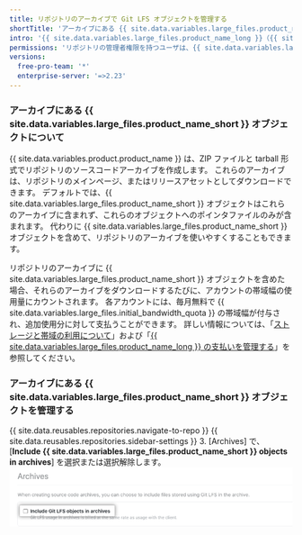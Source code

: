 ```yaml
---
title: リポジトリのアーカイブで Git LFS オブジェクトを管理する
shortTitle: 'アーカイブにある {{ site.data.variables.large_files.product_name_short }} オブジェクトを管理する'
intro: '{{ site.data.variables.large_files.product_name_long }}（{{ site.data.variables.large_files.product_name_short }}）オブジェクトを、{{ site.data.variables.product.product_name }} がリポジトリ用に作成する ZIP ファイルや tarball などのソースコードアーカイブに含めるかどうかを選択できます。'
permissions: 'リポジトリの管理者権限を持つユーザは、{{ site.data.variables.large_files.product_name_short }} オブジェクトがリポジトリのアーカイブに含まれているかどうかを管理できます。'
versions:
  free-pro-team: '*'
  enterprise-server: '=>2.23'
---
```


### アーカイブにある {{ site.data.variables.large_files.product_name_short }} オブジェクトについて

{{ site.data.variables.product.product_name }} は、ZIP ファイルと tarball 形式でリポジトリのソースコードアーカイブを作成します。 これらのアーカイブは、リポジトリのメインページ、またはリリースアセットとしてダウンロードできます。 デフォルトでは、{{ site.data.variables.large_files.product_name_short }} オブジェクトはこれらのアーカイブに含まれず、これらのオブジェクトへのポインタファイルのみが含まれます。 代わりに {{ site.data.variables.large_files.product_name_short }} オブジェクトを含めて、リポジトリのアーカイブを使いやすくすることもできます。

リポジトリのアーカイブに {{ site.data.variables.large_files.product_name_short }} オブジェクトを含めた場合、それらのアーカイブをダウンロードするたびに、アカウントの帯域幅の使用量にカウントされます。 各アカウントには、毎月無料で {{ site.data.variables.large_files.initial_bandwidth_quota }} の帯域幅が付与され、追加使用分に対して支払うことができます。 詳しい情報については、「[ストレージと帯域の利用について](/github/managing-large-files/about-storage-and-bandwidth-usage)」および「[{{ site.data.variables.large_files.product_name_long }} の支払いを管理する](/github/setting-up-and-managing-billing-and-payments-on-github/managing-billing-for-git-large-file-storage)」を参照してください。

### アーカイブにある {{ site.data.variables.large_files.product_name_short }} オブジェクトを管理する

{{ site.data.reusables.repositories.navigate-to-repo }}
{{ site.data.reusables.repositories.sidebar-settings }}
3. [Archives] で、[**Include {{ site.data.variables.large_files.product_name_short }} objects in archives**] を選択または選択解除します。 ![アーカイブにある {{ site.data.variables.large_files.product_name_short }} オブジェクトを含めるチェックボックス](/assets/images/help/repository/include-git-lfs-objects-checkbox.png)
